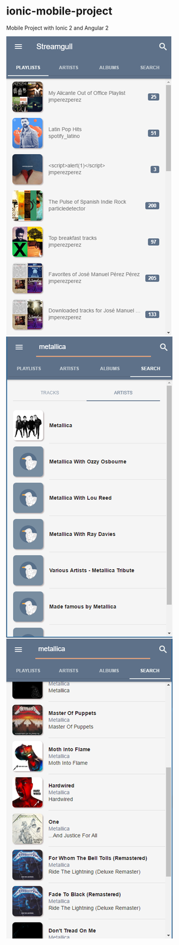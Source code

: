 # ionic-mobile-project
Mobile Project with Ionic 2 and Angular 2

![screenshot](eka.PNG)
![screenshot](toka.PNG)
![screenshot](koka.PNG)
